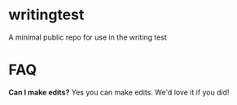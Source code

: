 # writingtest
A minimal public repo for use in the writing test

# FAQ
**Can I make edits?**
Yes you can make edits. We'd love it if you did!


